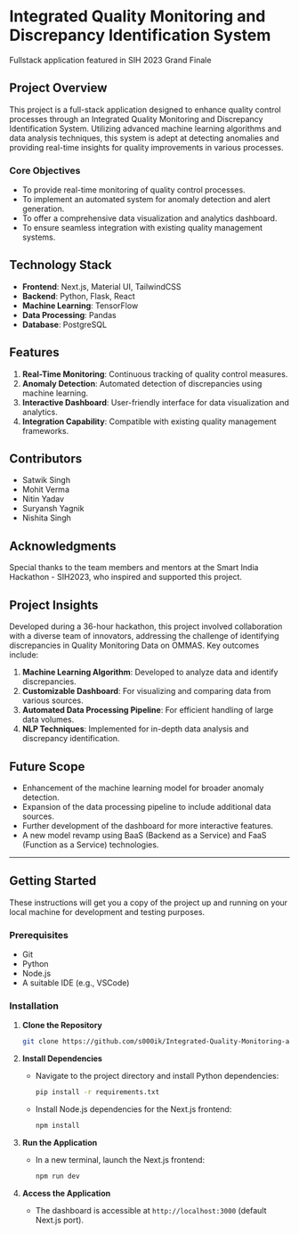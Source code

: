 # Integrated Quality Monitoring and Discrepancy Identification System
Fullstack application featured in SIH 2023 Grand Finale
## Project Overview
This project is a full-stack application designed to enhance quality control processes through an Integrated Quality Monitoring and Discrepancy Identification System. Utilizing advanced machine learning algorithms and data analysis techniques, this system is adept at detecting anomalies and providing real-time insights for quality improvements in various processes.

### Core Objectives
- To provide real-time monitoring of quality control processes.
- To implement an automated system for anomaly detection and alert generation.
- To offer a comprehensive data visualization and analytics dashboard.
- To ensure seamless integration with existing quality management systems.

## Technology Stack
- **Frontend**: Next.js, Material UI, TailwindCSS
- **Backend**: Python, Flask, React
- **Machine Learning**: TensorFlow
- **Data Processing**: Pandas
- **Database**: PostgreSQL

## Features
1. **Real-Time Monitoring**: Continuous tracking of quality control measures.
2. **Anomaly Detection**: Automated detection of discrepancies using machine learning.
3. **Interactive Dashboard**: User-friendly interface for data visualization and analytics.
4. **Integration Capability**: Compatible with existing quality management frameworks.

## Contributors
- Satwik Singh
- Mohit Verma
- Nitin Yadav
- Suryansh Yagnik
- Nishita Singh

## Acknowledgments
Special thanks to the team members and mentors at the Smart India Hackathon - SIH2023, who inspired and supported this project.

## Project Insights
Developed during a 36-hour hackathon, this project involved collaboration with a diverse team of innovators, addressing the challenge of identifying discrepancies in Quality Monitoring Data on OMMAS. Key outcomes include:

1. **Machine Learning Algorithm**: Developed to analyze data and identify discrepancies.
2. **Customizable Dashboard**: For visualizing and comparing data from various sources.
3. **Automated Data Processing Pipeline**: For efficient handling of large data volumes.
4. **NLP Techniques**: Implemented for in-depth data analysis and discrepancy identification.

## Future Scope
- Enhancement of the machine learning model for broader anomaly detection.
- Expansion of the data processing pipeline to include additional data sources.
- Further development of the dashboard for more interactive features.
- A new model revamp using BaaS (Backend as a Service) and FaaS (Function as a Service) technologies.

---

## Getting Started
These instructions will get you a copy of the project up and running on your local machine for development and testing purposes.

### Prerequisites
- Git
- Python
- Node.js
- A suitable IDE (e.g., VSCode)

### Installation
1. **Clone the Repository**
   ```bash
   git clone https://github.com/s000ik/Integrated-Quality-Monitoring-and-Discrepancy-Identification-System.git
   ```
2. **Install Dependencies**
   - Navigate to the project directory and install Python dependencies:
     ```bash
     pip install -r requirements.txt
     ```
   - Install Node.js dependencies for the Next.js frontend:
     ```bash
     npm install
     ```

3. **Run the Application**
   - In a new terminal, launch the Next.js frontend:
     ```bash
     npm run dev
     ```
4. **Access the Application**
   - The dashboard is accessible at `http://localhost:3000` (default Next.js port).
